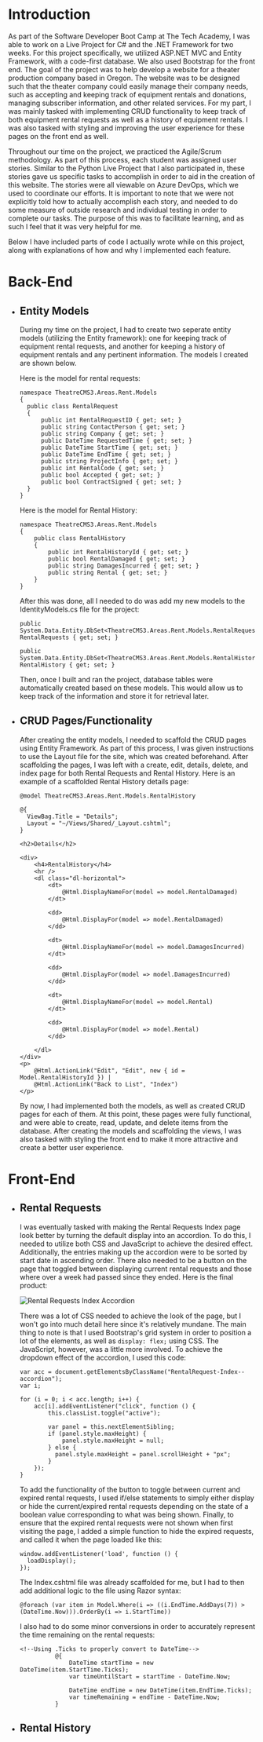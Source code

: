 # Introduction
As part of the Software Developer Boot Camp at The Tech Academy, I was able to work on a Live Project for C# and the .NET Framework for two weeks. For this project specifically, we utilized ASP.NET MVC and Entity Framework, with a code-first database. We also used Bootstrap for the front end. The goal of the project was to help develop a website for a theater production company based in Oregon. The website was to be designed such that the theater company could easily manage their company needs, such as accepting and keeping track of equipment rentals and donations, managing subscriber information, and other related services. For my part, I was mainly tasked with implementing CRUD functionality to keep track of both equipment rental requests as well as a history of equipment rentals. I was also tasked with styling and improving the user experience for these pages on the front end as well.

Throughout our time on the project, we practiced the Agile/Scrum methodology. As part of this process, each student was assigned user stories. Similar to the Python Live Project that I also participated in, these stories gave us specific tasks to accomplish in order to aid in the creation of this website. The stories were all viewable on Azure DevOps, which we used to coordinate our efforts. It is important to note that we were not explicitly told how to actually accomplish each story, and needed to do some measure of outside research and individual testing in order to complete our tasks. The purpose of this was to facilitate learning, and as such I feel that it was very helpful for me.

Below I have included parts of code I actually wrote while on this project, along with explanations of how and why I implemented each feature.

# Back-End
- ## Entity Models
  During my time on the project, I had to create two seperate entity models (utilizing the Entity framework): one for keeping track of equipment rental requests,     and another for keeping a history of equipment rentals and any pertinent information. The models I created are shown below.
  
  Here is the model for rental requests:
  
  ```
  namespace TheatreCMS3.Areas.Rent.Models
  {
    public class RentalRequest
    {
        public int RentalRequestID { get; set; }
        public string ContactPerson { get; set; }
        public string Company { get; set; }
        public DateTime RequestedTime { get; set; }
        public DateTime StartTime { get; set; }
        public DateTime EndTime { get; set; }
        public string ProjectInfo { get; set; }
        public int RentalCode { get; set; }
        public bool Accepted { get; set; }
        public bool ContractSigned { get; set; }
    }
  }
  ```

  Here is the model for Rental History:

  ```
  namespace TheatreCMS3.Areas.Rent.Models
  {
      public class RentalHistory
      {
          public int RentalHistoryId { get; set; }
          public bool RentalDamaged { get; set; }
          public string DamagesIncurred { get; set; }
          public string Rental { get; set; }
      }
  }
  ```
  
  After this was done, all I needed to do was add my new models to the IdentityModels.cs file for the project:
  
  ```
  public System.Data.Entity.DbSet<TheatreCMS3.Areas.Rent.Models.RentalRequest> RentalRequests { get; set; }
  ```
  
  ```
  public System.Data.Entity.DbSet<TheatreCMS3.Areas.Rent.Models.RentalHistory> RentalHistory { get; set; }
  ```
  
  Then, once I built and ran the project, database tables were automatically created based on these models. This would allow us to keep track of the information and   store it for retrieval later.
  
- ## CRUD Pages/Functionality
  After creating the entity models, I needed to scaffold the CRUD pages using Entity Framework. As part of this process, I was given instructions to use the Layout   file for the site, which was created beforehand. After scaffolding the pages, I was left with a create, edit, details, delete, and index page for both Rental       Requests and Rental History. Here is an example of a scaffolded Rental History details page:
  
  ```
  @model TheatreCMS3.Areas.Rent.Models.RentalHistory

  @{
    ViewBag.Title = "Details";
    Layout = "~/Views/Shared/_Layout.cshtml";
  }

  <h2>Details</h2>

  <div>
      <h4>RentalHistory</h4>
      <hr />
      <dl class="dl-horizontal">
          <dt>
              @Html.DisplayNameFor(model => model.RentalDamaged)
          </dt>

          <dd>
              @Html.DisplayFor(model => model.RentalDamaged)
          </dd>

          <dt>
              @Html.DisplayNameFor(model => model.DamagesIncurred)
          </dt>

          <dd>
              @Html.DisplayFor(model => model.DamagesIncurred)
          </dd>

          <dt>
              @Html.DisplayNameFor(model => model.Rental)
          </dt>

          <dd>
              @Html.DisplayFor(model => model.Rental)
          </dd>

      </dl>
  </div>
  <p>
      @Html.ActionLink("Edit", "Edit", new { id = Model.RentalHistoryId }) |
      @Html.ActionLink("Back to List", "Index")
  </p>
  ```
  
  By now, I had implemented both the models, as well as created CRUD pages for each of them. At this point, these pages were fully functional, and were able to       create, read, update, and delete items from the database. After creating the models and scaffolding the views, I was also tasked with styling the front end to       make it more attractive and create a better user experience.
  
# Front-End
- ## Rental Requests
  I was eventually tasked with making the Rental Requests Index page look better by turning the default display into an accordion. To do this, I needed to utilize     both CSS and JavaScript to achieve the desired effect. Additionally, the entries making up the accordion were to be sorted by start date in ascending order.         There also needed to be a button on the page that toggled between displaying current rental requests and those where over a week had passed since they               ended. Here is the final product:
  
  ![Rental Requests Index Accordion](accordion.gif)
  
  There was a lot of CSS needed to achieve the look of the page, but I won't go into much detail here since it's relatively mundane. The main thing to note is that   I used Bootstrap's grid system in order to position a lot of the elements, as well as `display: flex;` using CSS. The JavaScript, however, was a little more         involved. To achieve the dropdown effect of the accordion, I used this code:
  
  ```
  var acc = document.getElementsByClassName("RentalRequest-Index--accordion");
  var i;

  for (i = 0; i < acc.length; i++) {
      acc[i].addEventListener("click", function () {
          this.classList.toggle("active");

          var panel = this.nextElementSibling;
          if (panel.style.maxHeight) {
              panel.style.maxHeight = null;
          } else {
            panel.style.maxHeight = panel.scrollHeight + "px";
          }
      });
  }
  ```
  
  To add the functionality of the button to toggle between current and expired rental requests, I used if/else statements to simply either display or hide the         current/expired rental requests depending on the state of a boolean value corresponding to what was being shown. Finally, to ensure that the expired rental         requests were not shown when first visiting the page, I added a simple function to hide the expired requests, and called it when the page loaded like this:
  
  ```
  window.addEventListener('load', function () {
    loadDisplay();
  });
  ```
  
  The Index.cshtml file was already scaffolded for me, but I had to then add additional logic to the file using Razor syntax:
  
  ```
  @foreach (var item in Model.Where(i => ((i.EndTime.AddDays(7)) > (DateTime.Now))).OrderBy(i => i.StartTime))
  ```
  
  I also had to do some minor conversions in order to accurately represent the time remaining on the rental requests:
  
  ```
  <!--Using .Ticks to properly convert to DateTime-->
            @{
                DateTime startTime = new DateTime(item.StartTime.Ticks);
                var timeUntilStart = startTime - DateTime.Now;

                DateTime endTime = new DateTime(item.EndTime.Ticks);
                var timeRemaining = endTime - DateTime.Now;
            }
  ```
- ## Rental History
  
  

  
  
  
  
